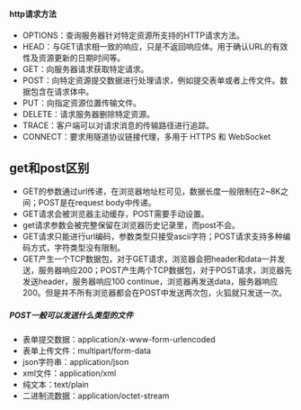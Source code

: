 #### http请求方法
- OPTIONS：查询服务器针对特定资源所支持的HTTP请求方法。
- HEAD：与GET请求相一致的响应，只是不返回响应体。用于确认URL的有效性及资源更新的日期时间等。
- GET：向服务器请求获取特定请求。
- POST：向特定资源提交数据进行处理请求，例如提交表单或者上传文件。数据包含在请求体中。
- PUT：向指定资源位置传输文件。
- DELETE：请求服务器删除特定资源。
- TRACE：客户端可以对请求消息的传输路径进行追踪。
- CONNECT：要求用隧道协议链接代理，多用于 HTTPS 和 WebSocket

## get和post区别
- GET的参数通过url传递，在浏览器地址栏可见，数据长度一般限制在2~8K之间；POST是在request body中传递。
- GET请求会被浏览器主动缓存，POST需要手动设置。
- get请求参数会被完整保留在浏览器历史记录里，而post不会。
- GET请求只能进行url编码，参数类型只接受ascii字符；POST请求支持多种编码方式，字符类型没有限制。
- GET产生一个TCP数据包，对于GET请求，浏览器会把header和data一并发送，服务器响应200；POST产生两个TCP数据包，对于POST请求，浏览器先发送header，服务器响应100 continue，浏览器再发送data，服务器响应200。但是并不所有浏览器都会在POST中发送两次包，火狐就只发送一次。

##### POST一般可以发送什么类型的文件
- 表单提交数据：application/x-www-form-urlencoded
- 表单上传文件：multipart/form-data
- json字符串：application/json
- xml文件：application/xml
- 纯文本：text/plain
- 二进制流数据：application/octet-stream